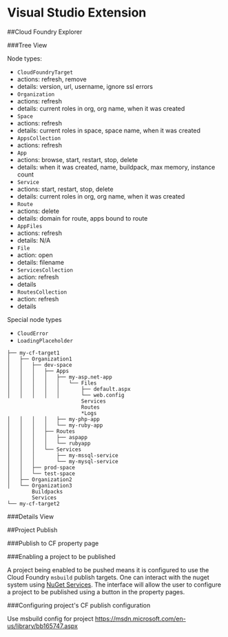Visual Studio Extension
===


##Cloud Foundry Explorer

###Tree View

Node types:

- `CloudFoundryTarget`
 - actions: refresh, remove    
 - details: version, url, username, ignore ssl errors
- `Organization`
 - actions: refresh
 - details: current roles in org, org name, when it was created
- `Space`
 - actions: refresh
 - details: current roles in space, space name, when it was created
- `AppsCollection`
 - actions: refresh
- `App`
 - actions: browse, start, restart, stop, delete
 - details:  when it was created, name, buildpack, max memory, instance count
- `Service`
 - actions: start, restart, stop, delete
 - details: current roles in org, org name, when it was created
- `Route`
 - actions: delete
 - details: domain for route, apps bound to route
- `AppFiles`
 - actions: refresh
 - details: N/A
- `File`
 - action: open
 - details: filename
- `ServicesCollection`
 - action: refresh
 - details
- `RoutesCollection`
 - action: refresh
 - details

Special node types
- `CloudError`
- `LoadingPlaceholder`
```
├── my-cf-target1
│   ├── Organization1
│   │   ├── dev-space
│   │   │   ├── Apps
│   │   │   │   ├── my-asp.net-app
│   │   │   │   │   └── Files
│   │   │   │   │       ├── default.aspx
│   │   │   │   │       └── web.config
                        Services
                        Routes
                        *Logs
│   │   │   │   ├── my-php-app
│   │   │   │   └── my-ruby-app
│   │   │   ├── Routes
│   │   │   │   ├── aspapp
│   │   │   │   └── rubyapp
│   │   │   └── Services
│   │   │       ├── my-mssql-service
│   │   │       └── my-mysql-service
│   │   ├── prod-space
│   │   └── test-space
│   ├── Organization2
│   └── Organization3
        Buildpacks
        Services
└── my-cf-target2
```

###Details View



##Project Publish

###Publish to CF property page

###Enabling a project to be published

A project being enabled to be pushed means it is configured to use the Cloud Foundry `msbuild` publish targets.
One can interact with the nuget system using [NuGet Services](https://docs.nuget.org/create/invoking-nuget-services-from-inside-visual-studio).
The interface will allow the user to configure a project to be published using  a button in the property pages.

###Configuring project's CF publish configuration

Use msbuild config for project
https://msdn.microsoft.com/en-us/library/bb165747.aspx

